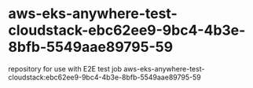 # aws-eks-anywhere-test-cloudstack-ebc62ee9-9bc4-4b3e-8bfb-5549aae89795-59
repository for use with E2E test job aws-eks-anywhere-test-cloudstack:ebc62ee9-9bc4-4b3e-8bfb-5549aae89795-59

